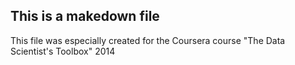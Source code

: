 ## This is a makedown file

This file was especially created for the Coursera course "The Data Scientist's Toolbox" 2014

